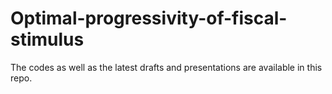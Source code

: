 # Optimal-progressivity-of-fiscal-stimulus
The codes as well as the latest drafts and presentations are available in this repo.
